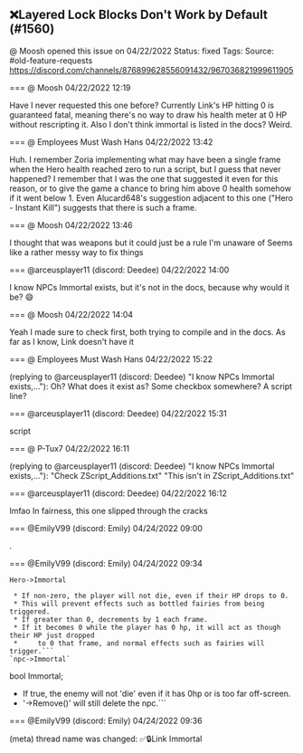 ## ❌Layered Lock Blocks Don't Work by Default (#1560)
@ Moosh opened this issue on 04/22/2022
Status: fixed
Tags: 
Source: #old-feature-requests https://discord.com/channels/876899628556091432/967036821999611905


=== @ Moosh 04/22/2022 12:19

Have I never requested this one before? Currently Link's HP hitting 0 is guaranteed fatal, meaning there's no way to draw his health meter at 0 HP without rescripting it. Also I don't think immortal is listed in the docs? Weird.

=== @ Employees Must Wash Hans 04/22/2022 13:42

Huh.  I remember Zoria implementing what may have been a single frame when the Hero health reached zero to run a script, but I guess that never happened?  I remember that I was the one that suggested it even for this reason, or to give the game a chance to bring him above 0 health somehow if it went below 1.
Even Alucard648's suggestion adjacent to this one ("Hero - Instant Kill") suggests that there is such a frame.

=== @ Moosh 04/22/2022 13:46

I thought that was weapons but it could just be a rule I'm unaware of
Seems like a rather messy way to fix things

=== @arceusplayer11 (discord: Deedee) 04/22/2022 14:00

I know NPCs Immortal exists, but it's not in the docs, because why would it be? 😄

=== @ Moosh 04/22/2022 14:04

Yeah I made sure to check first, both trying to compile and in the docs. As far as I know, Link doesn't have it

=== @ Employees Must Wash Hans 04/22/2022 15:22

(replying to @arceusplayer11 (discord: Deedee) "I know NPCs Immortal exists,…"): Oh?  What does it exist as?  Some checkbox somewhere?  A script line?

=== @arceusplayer11 (discord: Deedee) 04/22/2022 15:31

script

=== @ P-Tux7 04/22/2022 16:11

(replying to @arceusplayer11 (discord: Deedee) "I know NPCs Immortal exists,…"): "Check ZScript_Additions.txt"
"This isn't in ZScript_Additions.txt"

=== @arceusplayer11 (discord: Deedee) 04/22/2022 16:12

lmfao
In fairness, this one slipped through the cracks

=== @EmilyV99 (discord: Emily) 04/24/2022 09:00

.

=== @EmilyV99 (discord: Emily) 04/24/2022 09:34

`Hero->Immortal`
```int Immortal;
 * If non-zero, the player will not die, even if their HP drops to 0.
 * This will prevent effects such as bottled fairies from being triggered.
 * If greater than 0, decrements by 1 each frame.
 * If it becomes 0 while the player has 0 hp, it will act as though their HP just dropped
 *     to 0 that frame, and normal effects such as fairies will trigger.```
`npc->Immortal`
```
bool Immortal;
 * If true, the enemy will not 'die' even if it has 0hp or is too far off-screen.
 * '->Remove()' will still delete the npc.```

=== @EmilyV99 (discord: Emily) 04/24/2022 09:36

(meta) thread name was changed: ✅🔒Link Immortal

